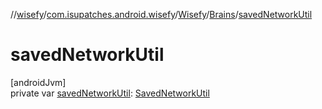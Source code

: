 //[wisefy](../../../../index.md)/[com.isupatches.android.wisefy](../../index.md)/[Wisefy](../index.md)/[Brains](index.md)/[savedNetworkUtil](saved-network-util.md)

# savedNetworkUtil

[androidJvm]\
private var [savedNetworkUtil](saved-network-util.md): [SavedNetworkUtil](../../../com.isupatches.android.wisefy.savednetworks/-saved-network-util/index.md)
